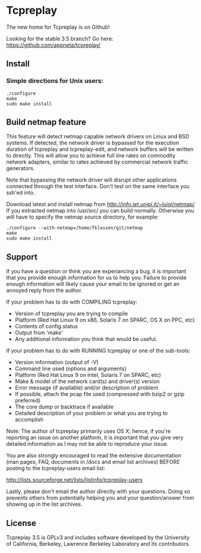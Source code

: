 # Tcpreplay

The new home for Tcpreplay is on Github!

Looking for the stable 3.5 branch?  Go here: https://github.com/appneta/tcpreplay/

## Install

### Simple directions for Unix users:

    ./configure 
    make
    sudo make install

## Build netmap feature

This feature will detect netmap capable network drivers on Linux and BSD 
systems. If detected, the network driver is bypassed for the execution 
duration of tcpreplay and tcpreplay-edit, and network buffers will be 
written to directly. This will allow you to achieve full line rates on 
commodity network adapters, similar to rates achieved by commercial network 
traffic generators.

Note that bypassing the network driver will disrupt other applications connected
through the test interface. Don't test on the same interface you ssh'ed into.

Download latest and install netmap from http://info.iet.unipi.it/~luigi/netmap/
If you extracted netmap into /usr/src/ you can build normally. Otherwise you 
will have to specify the netmap source directory, for example:

    ./configure --with-netmap=/home/fklassen/git/netmap
    make
    sudo make install

## Support

If you have a question or think you are experiancing a bug, it is important
that you provide enough information for us to help you.  Failure to provide
enough information will likely cause your email to be ignored or get an
annoyed reply from the author.

If your problem has to do with COMPILING tcpreplay:
- Version of tcpreplay you are trying to compile
- Platform (Red Hat Linux 9 on x86, Solaris 7 on SPARC, OS X on PPC, etc)
- Contents of config.status
- Output from 'make'
- Any additional information you think that would be useful.

If your problem has to do with RUNNING tcpreplay or one of the sub-tools:
- Version information (output of -V)
- Command line used (options and arguments)
- Platform (Red Hat Linux 9 on Intel, Solaris 7 on SPARC, etc)
- Make & model of the network card(s) and driver(s) version
- Error message (if available) and/or description of problem
- If possible, attach the pcap file used (compressed with bzip2 or gzip
    preferred)
- The core dump or backtrace if available
- Detailed description of your problem or what you are trying to accomplish

Note: The author of tcpreplay primarily uses OS X; hence, if you're reporting
an issue on another platform, it is important that you give very detailed
information as I may not be able to reproduce your issue.

You are also strongly encouraged to read the extensive documentation (man
pages, FAQ, documents in /docs and email list archives) BEFORE posting to the
tcpreplay-users email list:

http://lists.sourceforge.net/lists/listinfo/tcpreplay-users

Lastly, please don't email the author directly with your questions.  Doing so
prevents others from potentially helping you and your question/answer from
showing up in the list archives.

## License

Tcpreplay 3.5 is GPLv3 and includes software developed by the University of
California, Berkeley, Lawrence Berkeley Laboratory and its contributors.
